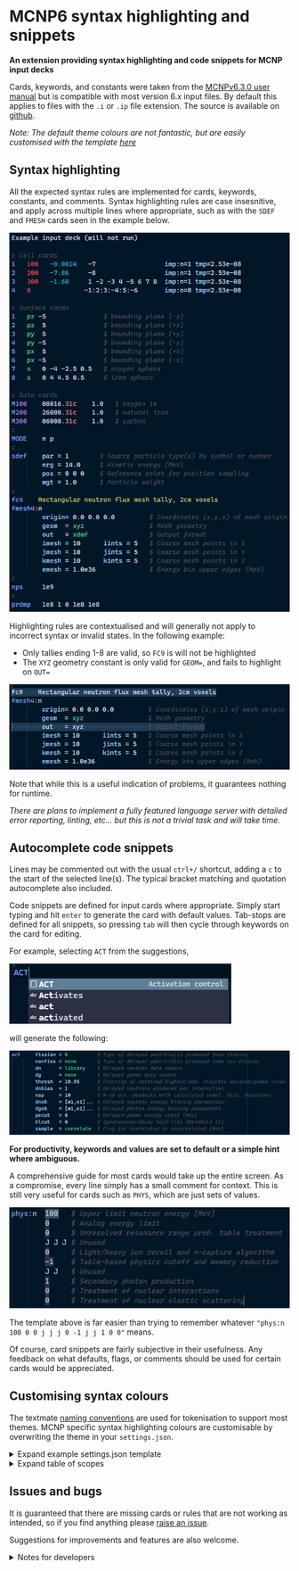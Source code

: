 # MCNP6 syntax highlighting and snippets

**An extension providing syntax highlighting and code snippets for MCNP input decks**

Cards, keywords, and constants were taken from the [MCNPv6.3.0 user manual](https://mcnp.lanl.gov/manual.html) but is compatible with most version 6.x input files. By default this applies to files with the `.i` or `.ip` file extension. The source is available on [github](https://github.com/repositony/vscode_mcnp).

*Note: The default theme colours are not fantastic, but are easily customised with the template [here](#customising-syntax-colours)*
  
## Syntax highlighting

All the expected syntax rules are implemented for cards, keywords, constants, and comments. Syntax highlighting rules are case insesnitive, and apply across multiple lines where appropriate, such as with the `SDEF` and `FMESH` cards seen in the example below.

![example_input_deck](/images/example_input_deck.png)

Highlighting rules are contextualised and will generally not apply to incorrect syntax or invalid states. In the following example:

- Only tallies ending 1-8 are valid, so `FC9` is will not be highlighted
- The `XYZ` geometry constant is only valid for `GEOM=`, and fails to highlight on `OUT=`
  
![fmesh_examples](/images/example_fmesh.png)

Note that while this is a useful indication of problems, it guarantees nothing for runtime.

*There are plans to implement a fully featured language server with detailed error reporting, linting, etc... but this is not a trivial task and will take time.*

## Autocomplete code snippets

Lines may be commented out with the usual `ctrl+/` shortcut, adding a `c` to the start of the selected line(s). The typical bracket matching and quotation autocomplete also included.

Code snippets are defined for input cards where appropriate. Simply start typing and hit `enter` to generate the card with default values. Tab-stops are defined for all snippets, so pressing `tab` will then cycle through keywords on the card for editing.

For example, selecting `ACT` from the suggestions,

![act_card_prompt](/images/act_card_prompt.png)

will generate the following:

![act_card_example](/images/act_card_example.png)

**For productivity, keywords and values are set to default or a simple hint where ambiguous.**

A comprehensive guide for most cards would take up the entire screen. As a compromise, every line simply has a small comment for context. This is still very useful for cards such as `PHYS`, which are just sets of values.

![Alt text](/images/physn_completed.png)

The template above is far easier than trying to remember whatever `"phys:n 100 0 0 j j j 0 -1 j j 1 0 0"` means.

Of course, card snippets are fairly subjective in their usefulness. Any feedback on what defaults, flags, or comments should be used for certain cards would be appreciated.

## Customising syntax colours

The textmate [naming conventions](https://macromates.com/manual/en/language_grammars) are used for tokenisation to support most themes. MCNP specific syntax highlighting colours are customisable by overwriting the theme in your `settings.json`.

<details>
  <summary> Expand example settings.json template </summary>
  
```json
"editor.tokenColorCustomizations": {
"textMateRules": [
        {
            "scope": "comment.line.mcnp",
            "settings": { "foreground": "#676767" }
        },
        {
            "scope": "keyword.cellnumber.mcnp",
            "settings": { "foreground": "#82AAFF" }
        },
        {
            "scope": "constant.numeric.cellmaterial.mcnp",
            "settings": { "foreground": "#E74856" }
        },
        {
            "scope": "constant.numeric.celldensity.mcnp",
            "settings": { "foreground": "#2AB5CA" }
        },
        {
            "scope": "keyword.surfacenumber.mcnp",
            "settings": { "foreground": "#ea82ff" }
        },
        {
            "scope": "constant.language.surfacetype.mcnp",
            "settings": { "foreground": "#4ecc86" }
        },
        {
            "scope": "constant.language.zaidlib.mcnp",
            "settings": { "foreground": "#e88e96" }
        },
        {
            "scope": "keyword.mcnp",
            "settings": { "foreground": "#82AAFF" }
        },
        {
            "scope": "constant.numeric.mcnp",
            "settings": { "foreground": "#B987E1" }
        },
        {
            "scope": "variable.mcnp",
            "settings": { "foreground": "#a3d3fb" }
        },
        {
            "scope": "constant.language.mcnp",
            "settings": { "foreground": "#4ecc86" }
        },
        {
            "scope": "string.mcnp",
            "settings": { "foreground": "#ea6cc7" }  
        }
    ]
}
```

</details>

<details>
  <summary> Expand table of scopes </summary>

Values for the MCNP syntax `"scope"` are described in the table below.

| Syntax description  | Example | Scope |
| :----------------   | :--------- | :------ |
| Comments            | **c example comment line** | comment.line.mcnp   |
| Cell number         | **99** 5 -0.26 surface numbers...| keyword.cellnumber.mcnp   |
| Cell material number | 99 **5** -0.26 surface numbers... | constant.numeric.cellmaterial.mcnp |
| Cell material density | 99 5 **-0.26** surface numbers... | constant.numeric.celldensity.mcnp  |
| Surface number      | **20** PX values... | keyword.surfacenumber.mcnp   |
| Surface type        | 20 **PX** values... | constant.language.surfacetype.mcnp   |
| ZAID suffix         | M1 08016.**32c** 1.0 | constant.language.zaidlib.mcnp   |
| Data card name      | **fmesh**34:n geom=rzt | keyword.mcnp      |
| Numeric identifiers | fmesh**34**:n geom=rzt | constant.numeric.mcnp     |
| General variable    | fmesh34:n **geom**=rzt  | variable.mcnp     |
| General constants   | fmesh34:n geom=**rzt** | constant.language.mcnp        |
| Strings             | fc34 **example tally comment** | string.mcnp       |

</details>

## Issues and bugs

It is guaranteed that there are missing cards or rules that are not working as intended, so if you find anything please [raise an issue](https://github.com/repositony/vscode_mcnp/issues).

Suggestions for improvements and features are also welcome.

<details>
  <summary> Notes for developers </summary>

The JSON files quickly spiral out of control with all the nuances of the various input cards and their edge cases.

The YAML file format is much easier to deal with, so it is suggested that you just install `js-yaml` and convert updates from the YAML versions.

```shell
    # Install js-yaml
    $ npm install js-yaml

    # Use the command-line tool to convert the yaml files to json
    $ npx js-yaml syntaxes/mcnp.tmLanguage.yaml > syntaxes/mcnp.tmLanguage.json
    $ npx js-yaml snippets/mcnp.tmSnippets.yaml > snippets/mcnp.tmSnippets.json
```

The included `.vscode/launch.json` allows for easy development. Hit `F5` to bring up a debug instance with the extension loaded, and `ctrl+R` to reload the window whenever a change is made.

</details>
